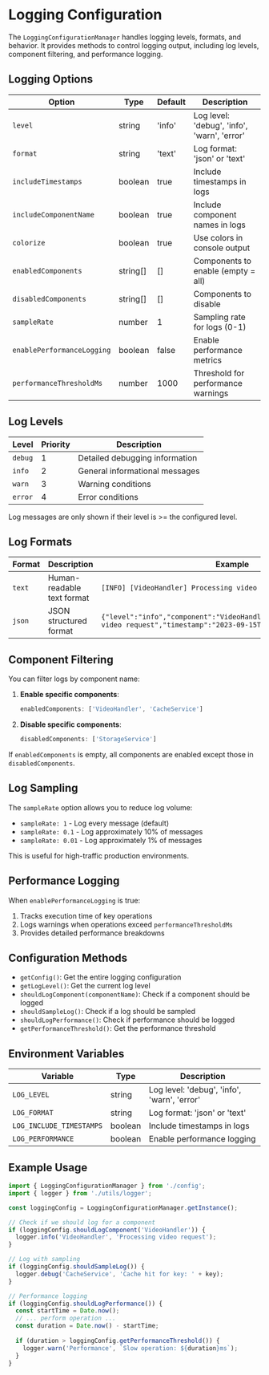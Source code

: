 # Logging Configuration

The `LoggingConfigurationManager` handles logging levels, formats, and behavior. It provides methods to control logging output, including log levels, component filtering, and performance logging.

## Logging Options

| Option | Type | Default | Description |
|--------|------|---------|-------------|
| `level` | string | 'info' | Log level: 'debug', 'info', 'warn', 'error' |
| `format` | string | 'text' | Log format: 'json' or 'text' |
| `includeTimestamps` | boolean | true | Include timestamps in logs |
| `includeComponentName` | boolean | true | Include component names in logs |
| `colorize` | boolean | true | Use colors in console output |
| `enabledComponents` | string[] | [] | Components to enable (empty = all) |
| `disabledComponents` | string[] | [] | Components to disable |
| `sampleRate` | number | 1 | Sampling rate for logs (0-1) |
| `enablePerformanceLogging` | boolean | false | Enable performance metrics |
| `performanceThresholdMs` | number | 1000 | Threshold for performance warnings |

## Log Levels

| Level | Priority | Description |
|-------|----------|-------------|
| `debug` | 1 | Detailed debugging information |
| `info` | 2 | General informational messages |
| `warn` | 3 | Warning conditions |
| `error` | 4 | Error conditions |

Log messages are only shown if their level is >= the configured level.

## Log Formats

| Format | Description | Example |
|--------|-------------|---------|
| `text` | Human-readable text format | `[INFO] [VideoHandler] Processing video request` |
| `json` | JSON structured format | `{"level":"info","component":"VideoHandler","message":"Processing video request","timestamp":"2023-09-15T12:34:56Z"}` |

## Component Filtering

You can filter logs by component name:

1. **Enable specific components**:
   ```typescript
   enabledComponents: ['VideoHandler', 'CacheService']
   ```

2. **Disable specific components**:
   ```typescript
   disabledComponents: ['StorageService']
   ```

If `enabledComponents` is empty, all components are enabled except those in `disabledComponents`.

## Log Sampling

The `sampleRate` option allows you to reduce log volume:

- `sampleRate: 1` - Log every message (default)
- `sampleRate: 0.1` - Log approximately 10% of messages
- `sampleRate: 0.01` - Log approximately 1% of messages

This is useful for high-traffic production environments.

## Performance Logging

When `enablePerformanceLogging` is true:

1. Tracks execution time of key operations
2. Logs warnings when operations exceed `performanceThresholdMs`
3. Provides detailed performance breakdowns

## Configuration Methods

- `getConfig()`: Get the entire logging configuration
- `getLogLevel()`: Get the current log level
- `shouldLogComponent(componentName)`: Check if a component should be logged
- `shouldSampleLog()`: Check if a log should be sampled
- `shouldLogPerformance()`: Check if performance should be logged
- `getPerformanceThreshold()`: Get the performance threshold

## Environment Variables

| Variable | Type | Description |
|----------|------|-------------|
| `LOG_LEVEL` | string | Log level: 'debug', 'info', 'warn', 'error' |
| `LOG_FORMAT` | string | Log format: 'json' or 'text' |
| `LOG_INCLUDE_TIMESTAMPS` | boolean | Include timestamps in logs |
| `LOG_PERFORMANCE` | boolean | Enable performance logging |

## Example Usage

```typescript
import { LoggingConfigurationManager } from './config';
import { logger } from './utils/logger';

const loggingConfig = LoggingConfigurationManager.getInstance();

// Check if we should log for a component
if (loggingConfig.shouldLogComponent('VideoHandler')) {
  logger.info('VideoHandler', 'Processing video request');
}

// Log with sampling
if (loggingConfig.shouldSampleLog()) {
  logger.debug('CacheService', 'Cache hit for key: ' + key);
}

// Performance logging
if (loggingConfig.shouldLogPerformance()) {
  const startTime = Date.now();
  // ... perform operation ...
  const duration = Date.now() - startTime;
  
  if (duration > loggingConfig.getPerformanceThreshold()) {
    logger.warn('Performance', `Slow operation: ${duration}ms`);
  }
}
```